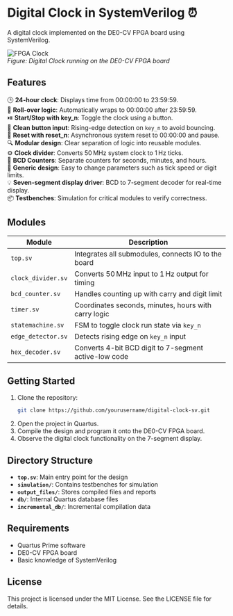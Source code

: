 # Digital Clock in SystemVerilog ⏰

A digital clock implemented on the DE0-CV FPGA board using SystemVerilog.

![FPGA Clock](./path/to/your/image.jpg)  
*Figure: Digital Clock running on the DE0-CV FPGA board*

## Features
🕒 **24-hour clock**: Displays time from 00:00:00 to 23:59:59.  
🔁 **Roll-over logic**: Automatically wraps to 00:00:00 after 23:59:59.  
⏯️ **Start/Stop with key_n**: Toggle the clock using a button.  
🧼 **Clean button input**: Rising-edge detection on `key_n` to avoid bouncing.  
🔄 **Reset with reset_n**: Asynchronous system reset to 00:00:00 and pause.  
🔍 **Modular design**: Clear separation of logic into reusable modules.  
⚙️ **Clock divider**: Converts 50 MHz system clock to 1 Hz ticks.  
🔢 **BCD Counters**: Separate counters for seconds, minutes, and hours.  
🔧 **Generic design**: Easy to change parameters such as tick speed or digit limits.  
💡 **Seven-segment display driver**: BCD to 7-segment decoder for real-time display.  
📦 **Testbenches**: Simulation for critical modules to verify correctness.

## Modules
| Module             | Description                                           |
| ------------------ | ----------------------------------------------------- |
| `top.sv`           | Integrates all submodules, connects IO to the board   |
| `clock_divider.sv` | Converts 50 MHz input to 1 Hz output for timing       |
| `bcd_counter.sv`   | Handles counting up with carry and digit limit        |
| `timer.sv`         | Coordinates seconds, minutes, hours with carry logic  |
| `statemachine.sv`  | FSM to toggle clock run state via `key_n`             |
| `edge_detector.sv` | Detects rising edge on `key_n` input                  |
| `hex_decoder.sv`   | Converts 4-bit BCD digit to 7-segment active-low code |

## Getting Started
1. Clone the repository:
   ```bash
   git clone https://github.com/yourusername/digital-clock-sv.git
   ```
2. Open the project in Quartus.
3. Compile the design and program it onto the DE0-CV FPGA board.
4. Observe the digital clock functionality on the 7-segment display.

## Directory Structure
- **`top.sv`**: Main entry point for the design
- **`simulation/`**: Contains testbenches for simulation
- **`output_files/`**: Stores compiled files and reports
- **`db/`**: Internal Quartus database files
- **`incremental_db/`**: Incremental compilation data

## Requirements
- Quartus Prime software
- DE0-CV FPGA board
- Basic knowledge of SystemVerilog

## License
This project is licensed under the MIT License. See the LICENSE file for details.
